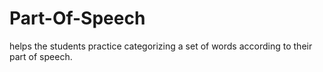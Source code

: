 # Part-Of-Speech
 helps the students practice categorizing a set of words according to their part of speech.
